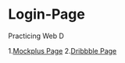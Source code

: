 # Login-Page
Practicing Web D

1.[Mockplus Page](https://dujalsawarkar.github.io/Login-Page/HTML/mockplus.html)
2.[Dribbble Page](https://dujalsawarkar.github.io/Login-Page/HTML/dribbble.html)
